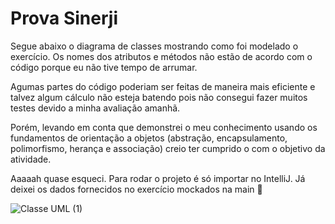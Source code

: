 # Prova Sinerji

<p>Segue abaixo o diagrama de classes mostrando como foi modelado o exercício. Os nomes dos atributos e métodos não estão de acordo com o código porque eu não tive tempo de arrumar.</p>

<p>Agumas partes do código poderiam ser feitas de maneira mais eficiente e talvez algum cálculo não esteja batendo pois não consegui fazer muitos testes devido a minha avaliação amanhã.</p>

<p>Porém, levando em conta que demonstrei o meu conhecimento usando os fundamentos de orientação a objetos (abstração, encapsulamento, polimorfismo, herança e associação) creio ter cumprido o com o objetivo da atividade.</p>

<p>Aaaaah quase esqueci. Para rodar o projeto é só importar no IntelliJ. Já deixei os dados fornecidos no exercício mockados na main 🙂</p>

![Classe UML (1)](https://user-images.githubusercontent.com/90580219/218902127-001f4ec4-6ca7-4ab2-9a77-4f78259023b4.png)
